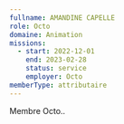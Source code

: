 ```yaml
---
fullname: AMANDINE CAPELLE
role: Octo
domaine: Animation
missions:
  - start: 2022-12-01
    end: 2023-02-28
    status: service
    employer: Octo
memberType: attributaire
---
```


Membre Octo..

